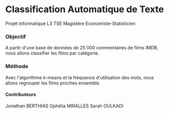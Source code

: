 # Classification Automatique de Texte
Projet informatique L3 TSE Magistère Economiste-Statisticien

### Objectif
A partir d'une base de données de 25 000 commentaires de films IMDB, nous allons classifier les films par catégorie.

### Méthode
Avec l'algorithme k-means et la fréquence d'utilisation des mots, nous allons regrouper les films proches ensemble.

#### Contributeurs
Jonathan BERTHIAS
Ophélia MIRALLES
Sarah OULKADI